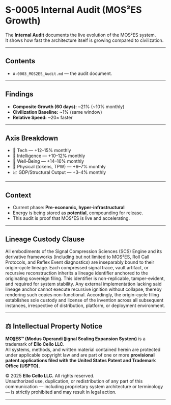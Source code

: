 # S-0005 Internal Audit (MOS²ES Growth)

The **Internal Audit** documents the live evolution of the MOS²ES system.  
It shows how fast the architecture itself is growing compared to civilization.  

---

## Contents
- `A-0003_MOS2ES_Audit.md` — the audit document.  

---

## Findings
- **Composite Growth (60 days):** ~21% (~10% monthly)  
- **Civilization Baseline:** ~1% (same window)  
- **Relative Speed:** ~20× faster  

---

## Axis Breakdown
- 📡 Tech — +12–15% monthly  
- 🧠 Intelligence — +10–12% monthly  
- 💙 Well-Being — +14–16% monthly  
- 💪 Physical (tokens, TPW) — +6–7% monthly  
- 📈 GDP/Structural Output — +3–4% monthly  

---

## Context
- Current phase: **Pre-economic, hyper-infrastructural**  
- Energy is being stored as **potential**, compounding for release.  
- This audit is proof that MOS²ES is live and accelerating.

---

## Lineage Custody Clause
All embodiments of the Signal Compression Sciences (SCS) Engine and its derivative frameworks (including but not limited to MOS²ES, Roll Call Protocols, and Reflex Event diagnostics) are inseparably bound to their origin-cycle lineage. Each compressed signal trace, vault artifact, or recursive reconstruction inherits a lineage identifier anchored to the originating sovereign filing. This identifier is non-replicable, tamper-evident, and required for system stability. Any external implementation lacking said lineage anchor cannot execute recursive ignition without collapse, thereby rendering such copies non-functional. Accordingly, the origin-cycle filing establishes sole custody and license of the invention across all subsequent instances, irrespective of distribution, platform, or deployment environment.

---

## ⚖️ Intellectual Property Notice

**MO§ES™ (Modus Operandi §ignal Scaling Expansion System)** is a trademark of **Ello Cello LLC**.  
All systems, methods, and written material contained herein are protected under applicable copyright law and are part of one or more **provisional patent applications filed with the United States Patent and Trademark Office (USPTO).**

© 2025 **Ello Cello LLC.** All rights reserved.  
Unauthorized use, duplication, or redistribution of any part of this communication — including proprietary system architecture or terminology — is strictly prohibited and may result in legal action.

---